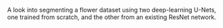 A look into segmenting a flower dataset using two deep-learning U-Nets, one trained from scratch, and the other from an existing ResNet network.
